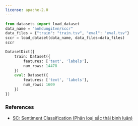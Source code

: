 ```yaml
---
license: apache-2.0
---
```



```python
from datasets import load_dataset
data_name = "anhdungitvn/sccr"
data_files = {"train": "train.tsv", "eval": "eval.tsv"}
sccr = load_dataset(data_name, data_files=data_files)
sccr
```


```python
DatasetDict({
    train: Dataset({
        features: ['text', 'labels'],
        num_rows: 14478
    })
    eval: Dataset({
        features: ['text', 'labels'],
        num_rows: 1609
    })
})
```



### References
  - <a href="https://www.aivivn.com/contests/6">SC: Sentiment Classification (Phân loại sắc thái bình luận)</a>
